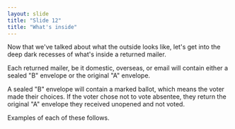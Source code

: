 ```yaml
---
layout: slide
title: "Slide 12"
title: "What's inside"
---
```


Now that we've talked about what the outside looks like, let's get into the deep dark recesses of what's inside a returned mailer.

Each returned mailer, be it domestic, overseas, or email will contain either a sealed "B" envelope or the original "A" envelope.

A sealed "B" envelope will contain a marked ballot, which means the voter made their choices. If the voter chose not to vote absentee, they return the original "A" envelope they received unopened and not voted.

Examples of each of these follows.
